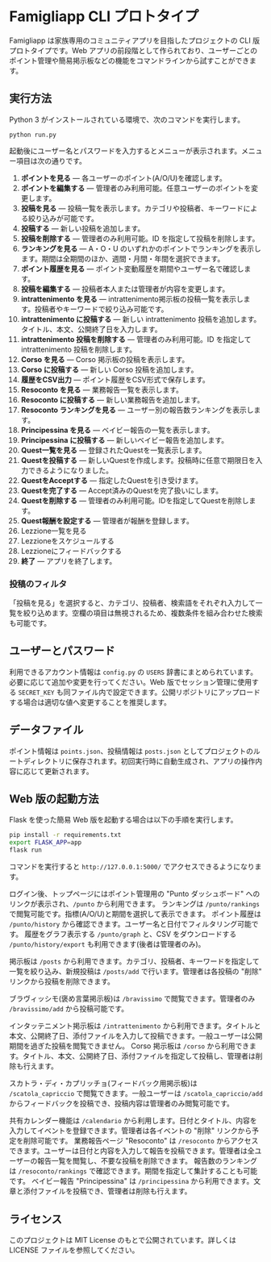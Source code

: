 # Famigliapp CLI プロトタイプ

Famigliapp は家族専用のコミュニティアプリを目指したプロジェクトの CLI 版プロトタイプです。Web アプリの前段階として作られており、ユーザーごとのポイント管理や簡易掲示板などの機能をコマンドラインから試すことができます。

## 実行方法

Python 3 がインストールされている環境で、次のコマンドを実行します。

```
python run.py
```

起動後にユーザー名とパスワードを入力するとメニューが表示されます。メニュー項目は次の通りです。

1. **ポイントを見る** ― 各ユーザーのポイント(A/O/U)を確認します。
2. **ポイントを編集する** ― 管理者のみ利用可能。任意ユーザーのポイントを変更します。
3. **投稿を見る** ― 投稿一覧を表示します。カテゴリや投稿者、キーワードによる絞り込みが可能です。
4. **投稿する** ― 新しい投稿を追加します。
5. **投稿を削除する** ― 管理者のみ利用可能。ID を指定して投稿を削除します。
6. **ランキングを見る** ― A・O・U のいずれかのポイントでランキングを表示します。期間は全期間のほか、週間・月間・年間を選択できます。
7. **ポイント履歴を見る** ― ポイント変動履歴を期間やユーザー名で確認します。
8. **投稿を編集する** ― 投稿者本人または管理者が内容を変更します。
9. **intrattenimento を見る** ― intrattenimento掲示板の投稿一覧を表示します。投稿者やキーワードで絞り込み可能です。
10. **intrattenimento に投稿する** ― 新しい intrattenimento 投稿を追加します。タイトル、本文、公開終了日を入力します。
11. **intrattenimento 投稿を削除する** ― 管理者のみ利用可能。ID を指定して intrattenimento 投稿を削除します。
12. **Corso を見る** ― Corso 掲示板の投稿を表示します。
13. **Corso に投稿する** ― 新しい Corso 投稿を追加します。
14. **履歴をCSV出力** ― ポイント履歴をCSV形式で保存します。
15. **Resoconto を見る** ― 業務報告一覧を表示します。
16. **Resoconto に投稿する** ― 新しい業務報告を追加します。
17. **Resoconto ランキングを見る** ― ユーザー別の報告数ランキングを表示します。
18. **Principessina を見る** ― ベイビー報告の一覧を表示します。
19. **Principessina に投稿する** ― 新しいベイビー報告を追加します。
20. **Quest一覧を見る** ― 登録されたQuestを一覧表示します。
21. **Questを投稿する** ― 新しいQuestを作成します。投稿時に任意で期限日を入力できるようになりました。
22. **QuestをAcceptする** ― 指定したQuestを引き受けます。
23. **Questを完了する** ― Accept済みのQuestを完了扱いにします。
24. **Questを削除する** ― 管理者のみ利用可能。IDを指定してQuestを削除します。
25. **Quest報酬を設定する** ― 管理者が報酬を登録します。
26. Lezzione一覧を見る
27. Lezzioneをスケジュールする
28. Lezzioneにフィードバックする
0. **終了** ― アプリを終了します。

### 投稿のフィルタ

「投稿を見る」を選択すると、カテゴリ、投稿者、検索語をそれぞれ入力して一覧を絞り込めます。空欄の項目は無視されるため、複数条件を組み合わせた検索も可能です。

## ユーザーとパスワード

利用できるアカウント情報は `config.py` の `USERS` 辞書にまとめられています。必要に応じて追加や変更を行ってください。Web 版でセッション管理に使用する `SECRET_KEY` も同ファイル内で設定できます。公開リポジトリにアップロードする場合は適切な値へ変更することを推奨します。

## データファイル

ポイント情報は `points.json`、投稿情報は `posts.json` としてプロジェクトのルートディレクトリに保存されます。初回実行時に自動生成され、アプリの操作内容に応じて更新されます。

## Web 版の起動方法

Flask を使った簡易 Web 版を起動する場合は以下の手順を実行します。

```bash
pip install -r requirements.txt
export FLASK_APP=app
flask run
```

コマンドを実行すると `http://127.0.0.1:5000/` でアクセスできるようになります。

ログイン後、トップページにはポイント管理用の
"Punto ダッシュボード" へのリンクが表示され、`/punto` から利用できます。
ランキングは `/punto/rankings` で閲覧可能です。指標(A/O/U)と期間を選択して表示できます。
ポイント履歴は `/punto/history` から確認できます。ユーザー名と日付でフィルタリング可能です。
履歴をグラフ表示する `/punto/graph` と、CSV をダウンロードする `/punto/history/export` も利用できます(後者は管理者のみ)。

掲示板は `/posts` から利用できます。カテゴリ、投稿者、キーワードを指定して一覧を絞り込み、新規投稿は `/posts/add` で行います。管理者は各投稿の "削除" リンクから投稿を削除できます。

ブラヴィッシモ(褒め言葉掲示板)は `/bravissimo` で閲覧できます。管理者のみ `/bravissimo/add` から投稿可能です。

インタッテニメント掲示板は `/intrattenimento` から利用できます。タイトルと本文、公開終了日、添付ファイルを入力して投稿できます。一般ユーザーは公開期間を過ぎた投稿を閲覧できません。
Corso 掲示板は `/corso` から利用できます。タイトル、本文、公開終了日、添付ファイルを指定して投稿し、管理者は削除も行えます。

スカトラ・ディ・カプリッチョ(フィードバック用掲示板)は `/scatola_capriccio` で閲覧できます。一般ユーザーは `/scatola_capriccio/add` からフィードバックを投稿でき、投稿内容は管理者のみ閲覧可能です。

共有カレンダー機能は `/calendario` から利用します。日付とタイトル、内容を入力してイベントを登録できます。管理者は各イベントの "削除" リンクから予定を削除可能です。
業務報告ページ "Resoconto" は `/resoconto` からアクセスできます。ユーザーは日付と内容を入力して報告を投稿できます。管理者は全ユーザーの報告一覧を閲覧し、不要な投稿を削除できます。
報告数のランキングは `/resoconto/rankings` で確認できます。期間を指定して集計することも可能です。
ベイビー報告 "Principessina" は `/principessina` から利用できます。文章と添付ファイルを投稿でき、管理者は削除も行えます。


## ライセンス

このプロジェクトは MIT License のもとで公開されています。詳しくは LICENSE ファイルを参照してください。
